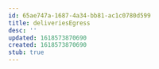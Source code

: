 ```yaml
---
id: 65ae747a-1687-4a34-bb81-ac1c0780d599
title: deliveriesEgress
desc: ''
updated: 1618573870690
created: 1618573870690
stub: true
---
```


